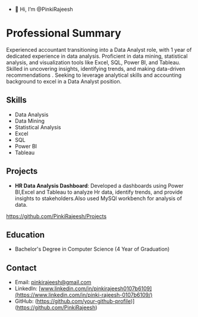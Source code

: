 - 👋 Hi, I’m @PinkiRajeesh


<!---
PinkiRajeesh/PinkiRajeesh is a ✨ special ✨ repository because its `README.md` (this file) appears on your GitHub profile.
You can click the Preview link to take a look at your changes.
--->
# Professional Summary

Experienced accountant transitioning into a Data Analyst role, with 1 year of dedicated experience in data analysis. Proficient in data mining, statistical analysis,
and visualization tools like Excel, SQL, Power BI, and Tableau. Skilled in uncovering insights, identifying trends, and making data-driven recommendations
. Seeking to leverage analytical skills and accounting background to excel in a Data Analyst position.

## Skills

- Data Analysis
- Data Mining
- Statistical Analysis
- Excel
- SQL
- Power BI
- Tableau

## Projects

- **HR Data Analysis Dashboard**: Developed a dashboards using Power BI,Excel and Tableau  to analyze Hr data, identify trends, and provide insights to stakeholders.Also used MySQl workbench for analysis of data.

https://github.com/PinkiRajeesh/Projects
## Education

- Bachelor's Degree in Computer Science (4 Year of Graduation)

## Contact

- Email: pinkirajeesh@gmail.com
- LinkedIn: [www.linkedin.com/in/pinkirajeesh0107b6109](https://www.linkedin.com/in/pinki-rajeesh-0107b6109/)
- GitHub: (https://github.com/your-github-profile)](https://github.com/PinkiRajeesh)
